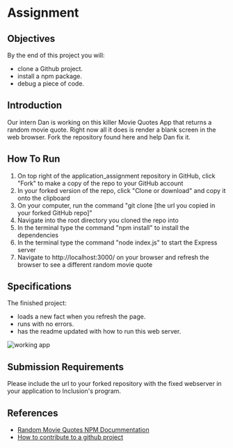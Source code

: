# Assignment

## Objectives

By the end of this project you will:

- clone a Github project.
- install a npm package.
- debug a piece of code.

## Introduction

Our intern Dan is working on this killer Movie Quotes App that returns a random movie quote. Right now all it does is render a blank screen in the web browser. Fork the repository found here and help Dan fix it.  

## How To Run

1. On top right of the application_assignment repository in GitHub, click "Fork" to make a copy of the repo to your GitHub account
2. In your forked version of the repo, click "Clone or download" and copy it onto the clipboard
3. On your computer, run the command "git clone [the url you copied in your forked GitHub repo]"
4. Navigate into the root directory you cloned the repo into
5. In the terminal type the command "npm install" to install the dependencies
6. In the terminal type the command "node index.js" to start the Express server
7. Navigate to http://localhost:3000/ on your browser and refresh the browser to see a different random movie quote 

## Specifications

The finished project:

- loads a new fact when you refresh the page.
- runs with no errors.
- has the readme updated with how to run this web server.

![working app](app.gif)

## Submission Requirements

Please include the url to your forked repository with the fixed webserver in your application to Inclusion's program.

## References

- [Random Movie Quotes NPM Docummentation](https://www.npmjs.com/package/random-movie-quotes)
- [How to contribute to a github project](https://akrabat.com/the-beginners-guide-to-contributing-to-a-github-project/)